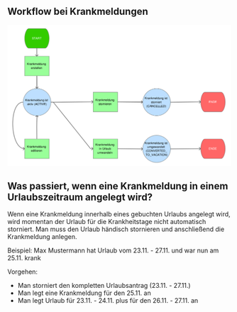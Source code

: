 ## Workflow bei Krankmeldungen

![Workflow bei Krankmeldungen](../images/krankmeldung.png)


## Was passiert, wenn eine Krankmeldung in einem Urlaubszeitraum angelegt wird?

Wenn eine Krankmeldung innerhalb eines gebuchten Urlaubs angelegt wird, wird
momentan der Urlaub für die Krankheitstage nicht automatisch storniert. Man muss
den Urlaub händisch stornieren und anschließend die Krankmeldung anlegen.

Beispiel: Max Mustermann hat Urlaub vom 23.11. - 27.11. und war nun am 25.11.
krank

Vorgehen:
* Man storniert den kompletten Urlaubsantrag (23.11. - 27.11.)
* Man legt eine Krankmeldung für den 25.11. an
* Man legt Urlaub für 23.11. - 24.11. plus für den 26.11. - 27.11. an
